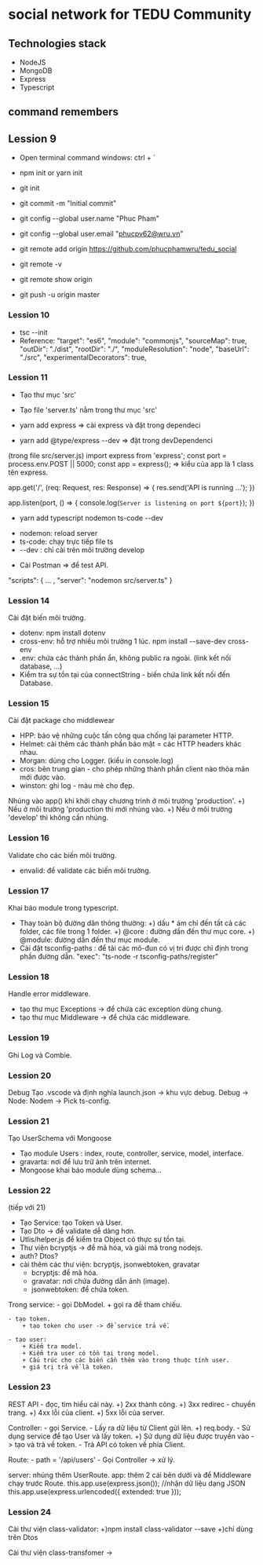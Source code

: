 # social network for TEDU Community

## Technologies stack

- NodeJS
- MongoDB
- Express
- Typescript

## command remembers

## Lession 9
- Open terminal command windows: ctrl + `
- npm init or yarn init
- git init
- git commit -m "Initial commit"

- git config --global user.name "Phuc Pham"
- git config --global user.email "phucpv62@wru.vn"

- git remote add origin https://github.com/phucphamwru/tedu_social
- git remote -v
- git remote show origin
- git push -u origin master

### Lession 10
- tsc --init
- Reference:
    "target": "es6",
    "module": "commonjs",
    "sourceMap": true,
    "outDir": "./dist",
    "rootDir": "./", 
    "moduleResolution": "node",
    "baseUrl": "./src",
    "experimentalDecorators": true,


### Lession 11
- Tạo thư  mục 'src'
- Tạo file 'server.ts' nằm trong thư mục 'src'

- yarn add express                  => cài express và đặt trong dependeci
- yarn add @type/express --dev      => đặt trong devDependenci

(trong file src/server.js)
import express from 'express';
const port = process.env.POST || 5000;
const app = express();              => kiểu của app là 1 class tên express.

app.get('/', (req: Request, res: Response) => {
    res.send('API is running ...');
})

app.listen(port, () => {
    console.log(`Server is listening on port ${port}`);
})

- yarn add typescript nodemon ts-code --dev
+ nodemon: reload server 
+ ts-code: chạy trực tiếp file ts
+ --dev : chỉ cài trên môi trường develop

- Cài Postman => để test API.

"scripts": {
    ... ,
    "server": "nodemon src/server.ts"
}


### Lession 14
Cài đặt biến môi trường.
- dotenv: npm install dotenv
- cross-env: hỗ trợ nhiều môi trường 1 lúc.
    npm install --save-dev cross-env
- .env: chứa các thành phần ẩn, không public ra ngoài.
    (link kết nối database, ...)
- Kiểm tra sự tồn tại của connectString - biến chứa link kết nối đến Database.


### Lession 15
Cài đặt package cho middlewear
- HPP: bảo vệ những cuộc tấn công qua chống lại parameter HTTP.
- Helmet: cài thêm các thành phần bảo mật = các HTTP headers khác nhau.
- Morgan: dùng cho Logger. (kiểu in console.log)
- cros: bên trung gian - cho phép những thành phần client nào thỏa mãn mới được vào.
- winston: ghi log - màu mè cho đẹp.

Nhúng vào app() khi khởi chạy chương trình ở môi trường 'production'.
    +) Nếu ở môi trường 'production thì mới nhúng vào.
    +) Nếu ở môi trường 'develop' thì không cần nhúng.


### Lession 16
Validate cho các biến môi trường.
- envalid: để validate các biến môi trường.


### Lession 17
Khai báo module trong typescript.
- Thay toàn bộ đường dân thông thường:
    +) dấu * ám chỉ đến tất cả các folder, các file trong 1 folder.
    +) @core : đường dần đến thư mục core.
    +) @module: đường dẫn đến thư mục module.
- Cài đặt tsconfig-paths : để tải các mô-đun có vị trí được chỉ định trong phần đường dẫn.
    "exec": "ts-node -r tsconfig-paths/register"


### Lession 18
Handle error middleware.
- tạo thư mục Exceptions -> để chứa các exception dùng chung.
- tạo thư mục Middleware -> để chứa các middleware.


### Lession 19
Ghi Log và Combie.


### Lession 20
Debug
Tạo .vscode và định nghĩa launch.json -> khu vực debug.
Debug -> Node: Nodem -> Pick ts-config. 


### Lession 21
Tạo UserSchema với Mongoose
- Tạo module Users : index, route, controller, service, model, interface.
- gravarta: nơi để lưu trữ ảnh trên internet.
- Mongoose khai báo module dùng schema...



### Lession 22
(tiếp với 21)
- Tạo Service: tạo Token và User.
- Tạo Dto -> để validate dễ dàng hơn.
- Utlis/helper.js để kiểm tra Object có thực sự tồn tại.
- Thư viện bcryptjs -> để mã hóa, và giải mã trong nodejs.
- auth? Dtos?
- cài thêm các thư viện: bcryptjs, jsonwebtoken, gravatar
    + bcryptjs: để mã hóa.
    + gravatar: nơi chứa đường dẫn ảnh (image).
    + jsonwebtoken: để chứa token.


Trong service:
	- gọi DbModel.
		+ gọi ra để tham chiếu.

	- tạo token.
		+ tạo token cho user -> để service trả về.

	- tạo user:
		+ Kiểm tra model.
		+ Kiểm tra user có tồn tại trong model.
		+ Cấu trúc cho các biến cần thêm vào trong thuộc tính user.
		+ giá trị trả về là token.


### Lession 23
REST API - đọc, tìm hiểu cái này.
    +) 2xx  thành công.
    +) 3xx  redirec - chuyển trang.
    +) 4xx  lỗi của client.
    +) 5xx  lỗi của server.

Controller: 
    - gọi Service.
    - Lấy ra dữ liệu từ Client gửi lên.
        +) req.body.
    - Sử dụng service để tạo User và lấy token.
        +) Sử dụng dữ liệu được truyền vào -> tạo và trả về token.
    - Trả API có token về phía Client.

Route:
    - path = '/api/users'
    - Gọi Controller -> xử lý.

server: nhúng thêm UserRoute.
app: thêm 2 cái bên dưới và để Middleware chạy trước Route.
    this.app.use(express.json());       //nhận dữ liệu dạng JSON
    this.app.use(express.urlencoded({ extended: true }));



### Lession 24
Cài thư viện class-validator:
    +)npm install class-validator --save
    +)chỉ dùng trên Dtos

Cài thư viện class-transfomer ->
